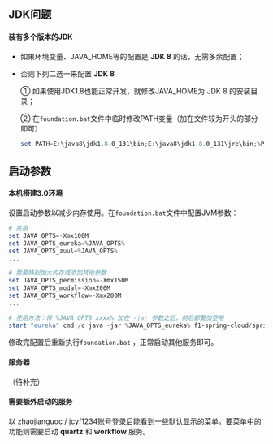 ## JDK问题

#### 装有多个版本的JDK

- 如果环境变量、JAVA_HOME等的配置是 **JDK 8** 的话，无需多余配置；

- 否则下列二选一来配置 **JDK 8**

  ① 如果使用JDK1.8也能正常开发，就修改JAVA_HOME为 JDK 8 的安装目录；

  ② 在`foundation.bat`文件中临时修改PATH变量（加在文件较为开头的部分即可）

  ```powershell
  set PATH=E:\java8\jdk1.8.0_131\bin;E:\java8\jdk1.8.0_131\jre\bin;%PATH%;
  ```

## 启动参数

#### 本机搭建3.0环境

设置启动参数以减少内存使用。在`foundation.bat`文件中配置JVM参数：

```powershell
# 共用
set JAVA_OPTS=-Xmx100M
set JAVA_OPTS_eureka=%JAVA_OPTS%
set JAVA_OPTS_zuul=%JAVA_OPTS%
... 

# 需要特别加大内存或添加其他参数
set JAVA_OPTS_permission=-Xmx150M
set JAVA_OPTS_modal=-Xmx200M
set JAVA_OPTS_workflow=-Xmx200M
... 

# 使用方法：将 %JAVA_OPTS_xxxx% 加在 -jar 参数之后，前后都要加空格
start "eureka" cmd /c java -jar %JAVA_OPTS_eureka% f1-spring-cloud/spring-cloud-eureka/f1-eureka-%version%.jar %param%
```

修改完配置后重新执行`foundation.bat` ，正常启动其他服务即可。

#### 服务器

（待补充）

#### 需要额外启动的服务

以 zhaojianguoc / jcyf1234账号登录后能看到一些默认显示的菜单。要菜单中的功能则需要启动 **quartz** 和 **workflow** 服务。